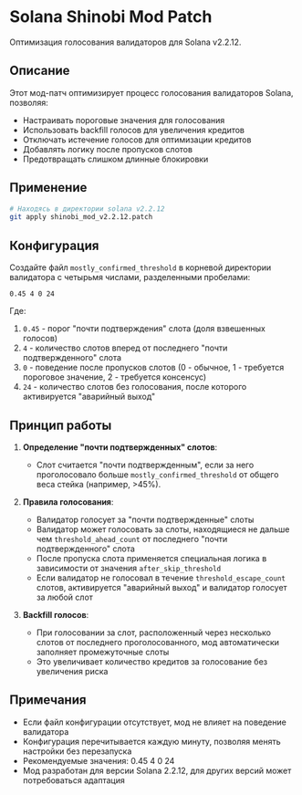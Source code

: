 # Solana Shinobi Mod Patch

Оптимизация голосования валидаторов для Solana v2.2.12.

## Описание

Этот мод-патч оптимизирует процесс голосования валидаторов Solana, позволяя:
- Настраивать пороговые значения для голосования
- Использовать backfill голосов для увеличения кредитов
- Отключать истечение голосов для оптимизации кредитов
- Добавлять логику после пропусков слотов
- Предотвращать слишком длинные блокировки

## Применение

```bash
# Находясь в директории solana v2.2.12
git apply shinobi_mod_v2.2.12.patch
```

## Конфигурация

Создайте файл `mostly_confirmed_threshold` в корневой директории валидатора с четырьмя числами, разделенными пробелами:

```
0.45 4 0 24
```

Где:
1. `0.45` - порог "почти подтверждения" слота (доля взвешенных голосов)
2. `4` - количество слотов вперед от последнего "почти подтвержденного" слота
3. `0` - поведение после пропусков слотов (0 - обычное, 1 - требуется пороговое значение, 2 - требуется консенсус)
4. `24` - количество слотов без голосования, после которого активируется "аварийный выход"

## Принцип работы

1. **Определение "почти подтвержденных" слотов**:
   - Слот считается "почти подтвержденным", если за него проголосовало больше `mostly_confirmed_threshold` от общего веса стейка (например, >45%).

2. **Правила голосования**:
   - Валидатор голосует за "почти подтвержденные" слоты
   - Валидатор может голосовать за слоты, находящиеся не дальше чем `threshold_ahead_count` от последнего "почти подтвержденного" слота
   - После пропуска слота применяется специальная логика в зависимости от значения `after_skip_threshold`
   - Если валидатор не голосовал в течение `threshold_escape_count` слотов, активируется "аварийный выход" и валидатор голосует за любой слот

3. **Backfill голосов**:
   - При голосовании за слот, расположенный через несколько слотов от последнего проголосованного, мод автоматически заполняет промежуточные слоты
   - Это увеличивает количество кредитов за голосование без увеличения риска

## Примечания

- Если файл конфигурации отсутствует, мод не влияет на поведение валидатора
- Конфигурация перечитывается каждую минуту, позволяя менять настройки без перезапуска
- Рекомендуемые значения: 0.45 4 0 24
- Мод разработан для версии Solana 2.2.12, для других версий может потребоваться адаптация

